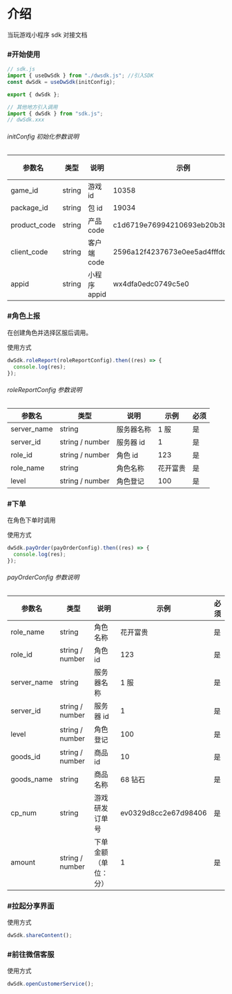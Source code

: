 # 介绍

当玩游戏小程序 sdk 对接文档

### #开始使用

```typescript
// sdk.js
import { useDwSdk } from "./dwsdk.js"; //引入SDK
const dwSdk = useDwSdk(initConfig);

export { dwSdk };

// 其他地方引入调用
import { dwSdk } from "sdk.js";
// dwSdk.xxx
```

###### initConfig 初始化参数说明

| 参数名       | 类型   | 说明         | 示例                             | 必须 |
| ------------ | ------ | ------------ | -------------------------------- | ---- |
| game_id      | string | 游戏 id      | 10358                            | 是   |
| package_id   | string | 包 id        | 19034                            | 是   |
| product_code | string | 产品 code    | c1d6719e76994210693eb20b3b5651a3 | 是   |
| client_code  | string | 客户端 code  | 2596a12f4237673e0ee5ad4fffdd161e | 是   |
| appid        | string | 小程序 appid | wx4dfa0edc0749c5e0               | 是   |

### #角色上报

在创建角色并选择区服后调用。<br />

使用方式

```typescript
dwSdk.roleReport(roleReportConfig).then((res) => {
  console.log(res);
});
```

###### roleReportConfig 参数说明

| 参数名      | 类型            | 说明       | 示例     | 必须 |
| ----------- | --------------- | ---------- | -------- | ---- |
| server_name | string          | 服务器名称 | 1 服     | 是   |
| server_id   | string / number | 服务器 id  | 1        | 是   |
| role_id     | string / number | 角色 id    | 123      | 是   |
| role_name   | string          | 角色名称   | 花开富贵 | 是   |
| level       | string / number | 角色登记   | 100      | 是   |

### #下单

在角色下单时调用 <br />

使用方式

```typescript
dwSdk.payOrder(payOrderConfig).then((res) => {
  console.log(res);
});
```

###### payOrderConfig 参数说明

| 参数名      | 类型            | 说明                 | 示例                 | 必须 |
| ----------- | --------------- | -------------------- | -------------------- | ---- |
| role_name   | string          | 角色名称             | 花开富贵             | 是   |
| role_id     | string / number | 角色 id              | 123                  | 是   |
| server_name | string          | 服务器名称           | 1 服                 | 是   |
| server_id   | string / number | 服务器 id            | 1                    | 是   |
| level       | string / number | 角色登记             | 100                  | 是   |
| goods_id    | string / number | 商品 id              | 10                   | 是   |
| goods_name  | string          | 商品名称             | 68 钻石              | 是   |
| cp_num      | string          | 游戏研发订单号       | ev0329d8cc2e67d98406 | 是   |
| amount      | string / number | 下单金额（单位：分） | 1                    | 是   |

### #拉起分享界面

使用方式

```typescript
dwSdk.shareContent();
```

### #前往微信客服

使用方式

```typescript
dwSdk.openCustomerService();
```
